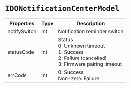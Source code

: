 # `IDONotificationCenterModel`

| Properties | Type | Description |
| ----------- | ------- | ------------ |
| notifySwitch | Int | Notification reminder switch |
| statusCode | Int | Status<br/>0: Unknown timeout<br/>1: Success<br/>2: Failure (cancelled)<br/>3: Firmware pairing timeout |
| errCode | Int | 0: Success<br/>Non-zero: Failure|
